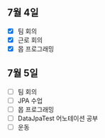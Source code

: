 ## 7월 4일

- [x] 팀 회의
- [x] 근로 회의
- [x] 몹 프로그래밍

## 7월 5일

- [ ] 팀 회의
- [ ] JPA 수업
- [ ] 몹 프로그래밍
- [ ] DataJpaTest 어노테이션 공부
- [ ] 운동
